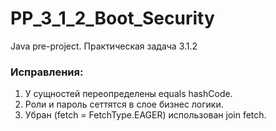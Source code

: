 # PP_3_1_2_Boot_Security
Java pre-project. Практическая задача 3.1.2

### Исправления: 
1) У сущностей переопределены equals hashCode. 
2) Роли и пароль сеттятся в слое бизнес логики. 
3)  Убран (fetch = FetchType.EAGER) использован join fetch.
